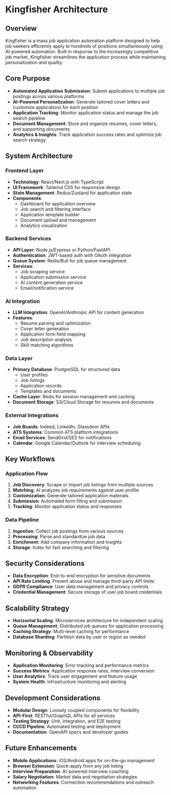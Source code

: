 # Kingfisher Architecture

## Overview

Kingfisher is a mass job application automation platform designed to help job seekers efficiently apply to hundreds of positions simultaneously using AI-powered automation. Built in response to the increasingly competitive job market, Kingfisher streamlines the application process while maintaining personalization and quality.

## Core Purpose

- **Automated Application Submission**: Submit applications to multiple job postings across various platforms
- **AI-Powered Personalization**: Generate tailored cover letters and customize applications for each position
- **Application Tracking**: Monitor application status and manage the job search pipeline
- **Document Management**: Store and organize resumes, cover letters, and supporting documents
- **Analytics & Insights**: Track application success rates and optimize job search strategy

## System Architecture

### Frontend Layer
- **Technology**: React/Next.js with TypeScript
- **UI Framework**: Tailwind CSS for responsive design
- **State Management**: Redux/Zustand for application state
- **Components**:
  - Dashboard for application overview
  - Job search and filtering interface
  - Application template builder
  - Document upload and management
  - Analytics visualization

### Backend Services
- **API Layer**: Node.js/Express or Python/FastAPI
- **Authentication**: JWT-based auth with OAuth integration
- **Queue System**: Redis/Bull for job queue management
- **Services**:
  - Job scraping service
  - Application submission service
  - AI content generation service
  - Email/notification service

### AI Integration
- **LLM Integration**: OpenAI/Anthropic API for content generation
- **Features**:
  - Resume parsing and optimization
  - Cover letter generation
  - Application form field mapping
  - Job description analysis
  - Skill matching algorithms

### Data Layer
- **Primary Database**: PostgreSQL for structured data
  - User profiles
  - Job listings
  - Application records
  - Templates and documents
- **Cache Layer**: Redis for session management and caching
- **Document Storage**: S3/Cloud Storage for resumes and documents

### External Integrations
- **Job Boards**: Indeed, LinkedIn, Glassdoor APIs
- **ATS Systems**: Common ATS platform integrations
- **Email Services**: SendGrid/SES for notifications
- **Calendar**: Google Calendar/Outlook for interview scheduling

## Key Workflows

### Application Flow
1. **Job Discovery**: Scrape or import job listings from multiple sources
2. **Matching**: AI analyzes job requirements against user profile
3. **Customization**: Generate tailored application materials
4. **Submission**: Automated form filling and submission
5. **Tracking**: Monitor application status and responses

### Data Pipeline
1. **Ingestion**: Collect job postings from various sources
2. **Processing**: Parse and standardize job data
3. **Enrichment**: Add company information and insights
4. **Storage**: Index for fast searching and filtering

## Security Considerations

- **Data Encryption**: End-to-end encryption for sensitive documents
- **API Rate Limiting**: Prevent abuse and manage third-party API limits
- **GDPR Compliance**: User data management and privacy controls
- **Credential Management**: Secure storage of user job board credentials

## Scalability Strategy

- **Horizontal Scaling**: Microservices architecture for independent scaling
- **Queue Management**: Distributed job queues for application processing
- **Caching Strategy**: Multi-level caching for performance
- **Database Sharding**: Partition data by user or region as needed

## Monitoring & Observability

- **Application Monitoring**: Error tracking and performance metrics
- **Success Metrics**: Application response rates, interview conversion
- **User Analytics**: Track user engagement and feature usage
- **System Health**: Infrastructure monitoring and alerting

## Development Considerations

- **Modular Design**: Loosely coupled components for flexibility
- **API-First**: RESTful/GraphQL APIs for all services
- **Testing Strategy**: Unit, integration, and E2E testing
- **CI/CD Pipeline**: Automated testing and deployment
- **Documentation**: OpenAPI specs and developer guides

## Future Enhancements

- **Mobile Applications**: iOS/Android apps for on-the-go management
- **Browser Extension**: Quick-apply from any job listing
- **Interview Preparation**: AI-powered interview coaching
- **Salary Negotiation**: Market data and negotiation strategies
- **Networking Features**: Connection recommendations and outreach automation